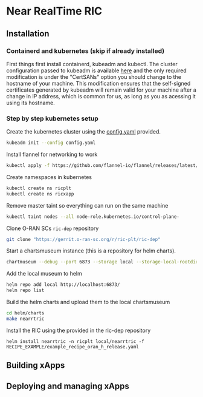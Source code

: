 # Near RealTime RIC

## Installation

### Containerd and kubernetes (skip if already installed)

First things first install containerd, kubeadm and kubectl. The cluster configuration passed to kubeadm is available [here](RICs/near-realtime/oran-sc/config.yaml) and the only required modification is under the "CertSANs" option you should change to the hostname of your machine. This modification ensures that the self-signed certificates generated by kubeadm will remain valid for your machine after a change in IP address, which is common for us, as long as you as acessing it using its hostname.

### Step by step kubernetes setup

Create the kubernetes cluster using the [config.yaml](RICs/near-realtime/oran-sc/config.yaml) provided.
```bash
kubeadm init --config config.yaml
```

Install flannel for networking to work
```bash
kubectl apply -f https://github.com/flannel-io/flannel/releases/latest/download/kube-flannel.yml
```

Create namespaces in kubernetes
```bash
kubectl create ns ricplt
kubectl create ns ricxapp
```

Remove master taint so everything can run on the same machine
```bash
kubectl taint nodes --all node-role.kubernetes.io/control-plane-
```

Clone O-RAN SCs `ric-dep` repository
```bash
git clone "https://gerrit.o-ran-sc.org/r/ric-plt/ric-dep"
```

Start a chartsmuseum instance (this is a repository for helm charts).
```bash
chartmuseum --debug --port 6873 --storage local --storage-local-rootdir $HOME/helm/chartsmuseum/
```

Add the local museum to helm
```bash
helm repo add local http://localhost:6873/
helm repo list
```

Build the helm charts and upload them to the local chartsmuseum
```bash
cd helm/charts
make nearrtric
```

Install the RIC using the provided in the ric-dep repository
```
helm install nearrtric -n ricplt local/nearrtric -f RECIPE_EXAMPLE/example_recipe_oran_h_release.yaml
```

## Building xApps
## Deploying and managing xApps

